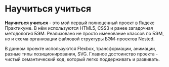 # Научиться учиться

**Научиться учиться** - это мой первый полноценный проект в Яндекс Практикуме.
В нём используются HTML5, CSS3 и ранее загадочная методология БЭМ.
Реализовано не просто именование классов по БЭМ, но и схема организации файловой структуры БЭМ-проектов Nested.

В данном проекте используются Flexbox, трансформации, анимации, разные типы позиционирования, SVG.
Главное достоинство проекта - чистый семантический код, который легко поддерживать и развивать.
